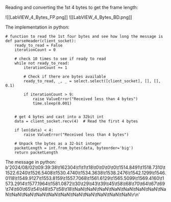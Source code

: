 Reading and converting the 1st 4 bytes to get the frame length:

![[LabVIEW_4_Bytes_FP.png]]
![[LabVIEW_4_Bytes_BD.png]]

The implementation in python:
```
# function to read the 1st four bytes and see how long the message is
def parseHeader(client_socket):
    ready_to_read = False
    iterationCount = 0

    # check 10 times to see if ready to read
    while not ready_to_read:
        iterationCount += 1

        # Check if there are bytes available
        ready_to_read, _, _ = select.select([client_socket], [], [], 0.1)

        if iterationCount > 9:
            raise ValueError("Received less than 4 bytes")
            time.sleep(0.001)
        

    # get 4 bytes and cast into a 32bit int
    data = client_socket.recv(4)  # Read the first 4 bytes

    if len(data) < 4:
        raise ValueError("Received less than 4 bytes")

    # Unpack the bytes as a 32-bit integer
    packetLength = int.from_bytes(data, byteorder='big')
    return packetLength
```

The message in python:
b'2024/08/02\t09:39:38\t162304\t1\t1\t18\t0\t0\t0\t0\t1514.8491\t1518.7310\t1522.6240\t1526.5408\t1530.4740\t1534.3638\t1538.2476\t1542.1299\t1546.0118\t1549.9127\t1553.8159\t1557.7068\t1561.6129\t1565.5099\t1569.4160\t1573.2914\t1577.1964\t1581.0872\t30\t29\t43\t39\t45\t58\t68\t70\t64\t67\t69\t74\t60\t65\t54\t48\t57\t58\t18\tNaN\tNaN\tNaN\tNaN\tNaN\tNaN\tNaN\tNaN\tNaN\tNaN\tNaN\tNaN\tNaN\tNaN\tNaN\tNaN\tNaN\tNaN\r\n'


